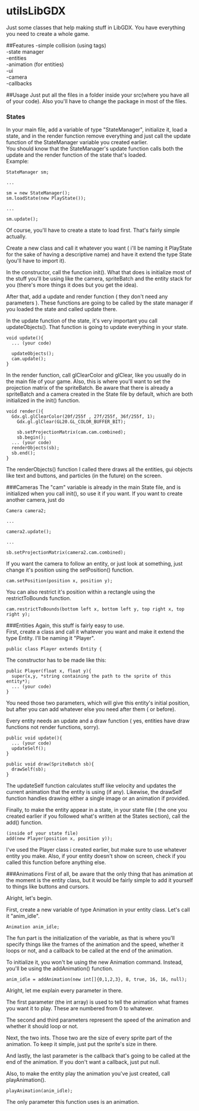 # utilsLibGDX
Just some classes that help making stuff in LibGDX.
You have everything you need to create a whole game. 

##Features
-simple collision (using tags)  
-state manager  
-entities  
-animation (for entities)  
-ui  
-camera  
-callbacks  

##Usage
Just put all the files in a folder inside your src(where you have all of your code). Also you'll have to change the package in most of the files.

### States
In your main file, add a variable of type "StateManager", initialize it, load a state, and in the render function remove everything and just call the update function of the StateManager variable you created earlier.  
You should know that the StateManager's update function calls both the update and the render function of the state that's loaded.  
Example:  
```
StateManager sm;  
  
...  
  
sm = new StateManager();  
sm.loadState(new PlayState());  
  
...  
  
sm.update();  
```
  
Of course, you'll have to create a state to load first. That's fairly simple actually.  
  
Create a new class and call it whatever you want ( i'll be naming it PlayState for the sake of having a descriptive name) and have it extend the type State (you'll have to import it).  
  
In the constructor, call the function init(). What that does is initialize most of the stuff you'll be using like the camera, spriteBatch and the entity stack for you (there's more things it does but you get the idea).  
  
After that, add a update and render function ( they don't need any parameters ). These functions are going to be called by the state manager if you loaded the state and called update there.  
  
In the update function of the state, it's very important you call updateObjects(). That function is going to update everything in your state.  
```
void update(){
  ... (your code)  
    
  updateObjects();  
  cam.update();  
}  
```
  
In the render function, call glClearColor and glClear, like you usually do in the main file of your game.  Also, this is where you'll want to set the projection matrix of the spriteBatch. Be aware that there is already a spriteBatch and a camera created in the State file by default, which are both initialized in the init() function.
```
void render(){  
  Gdx.gl.glClearColor(20f/255f , 27f/255f, 36f/255f, 1);  
	Gdx.gl.glClear(GL20.GL_COLOR_BUFFER_BIT);  
	  	
	sb.setProjectionMatrix(cam.cam.combined);  
	sb.begin();  
  ... (your code)  
  renderObjects(sb);  
  sb.end();  
}  
```
The renderObjects() function I called there draws all the entities, gui objects like text and buttons, and particles (in the future) on the screen.  

###Cameras
The "cam" variable is already in the main State file, and is initialized when you call init(), so use it if you want. If you want to create another camera, just do  
```
Camera camera2;  
  
... 
  
camera2.update();  
  
...  
  
sb.setProjectionMatrix(camera2.cam.combined);  
```
If you want the camera to follow an entity, or just look at something, just change it's position using the setPosition() function.  
```
cam.setPosition(position x, position y);  
```
  
You can also restrict it's position within a rectangle using the restrictToBounds function.  
```
cam.restrictToBounds(bottom left x, bottom left y, top right x, top right y);
```
  
###Entities
Again, this stuff is fairly easy to use.  
First, create a class and call it whatever you want and make it extend the type Entity. I'll be naming it "Player".  
```
public class Player extends Entity {  
```
  
The constructor has to be made like this:  
```
public Player(float x, float y){  
  super(x,y, *string containing the path to the sprite of this entity*);  
  ... (your code)  
}  
```
You need those two parameters, which will give this entity's initial position, but after you can add whatever else you need after them ( or before).  
  
Every entity needs an update and a draw function ( yes, entities have draw functions not render functions, sorry).  
```
public void update(){
  ... (your code)  
  updateSelf();
}  

public void draw(SpriteBatch sb){  
  drawSelf(sb);  
}  
```
The updateSelf function calculates stuff like velocity and updates the current animation that the entity is using (if any). Likewise, the drawSelf function handles drawing either a single image or an animation if provided.  
  
Finally, to make the entity appear in a state, in your state file ( the one you created earlier if you followed what's written at the States section), call the add() function.  
```
(inside of your state file)  
add(new Player(position x, position y));  
```
I've used the Player class i created earlier, but make sure to use whatever entity you make. Also, if your entity doesn't show on screen, check if you called this function before anything else.  
  
###Animations
First of all, be aware that the only thing that has animation at the moment is the entity class, but it would be fairly simple to add it yourself to things like buttons and cursors.  
  
Alright, let's begin.  
  
First, create a new variable of type Animation in your entity class. Let's call it "anim_idle".  
  
```
Animation anim_idle;  
```
  
The fun part is the initialization of the variable, as that is where you'll specify things like the frames of the animation and the speed, whether it loops or not, and a callback to be called at the end of the animation.  
  
To initialize it, you won't be using the new Animation command. Instead, you'll be using the addAnimation() function.  
```
anim_idle = addAnimation(new int[]{0,1,2,3}, 8, true, 16, 16, null);  
```
  
Alright, let me explain every parameter in there.  
  
The first parameter (the int array) is used to tell the animation what frames you want it to play. These are numbered from 0 to whatever.  
  
The second and third parameters represent the speed of the animation and whether it should loop or not.  
  
Next, the two ints. Those two are the size of every sprite part of the animation. To keep it simple, just put the sprite's size in there.  
  
And lastly, the last parameter is the callback that's going to be called at the end of the animation. If you don't want a callback, just put null.  
  
Also, to make the entity play the animation you've just created, call playAnimation().  
```
playAnimation(anim_idle);  
```
The only parameter this function uses is an animation.  
  
